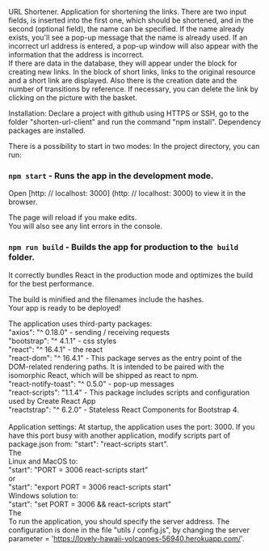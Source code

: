URL Shortener.
Application for shortening the links. There are two input fields,  is inserted into the first one, which should be shortened, and in the second (optional field), the name can be specified. If the name already exists, you'll see a pop-up message that the name is already used. If an incorrect url address is entered, a pop-up window will also appear with the information that the address is incorrect. <br>
If there are data in the database, they will appear under the block for creating new links. In the block of short links, links to the original resource and a short link are displayed. Also there is the creation date and the number of transitions by reference. If necessary, you can delete the link by clicking on the picture with the basket. <br>

Installation:
Declare a project with github using HTTPS or SSH, go to the folder "shorten-url-client" and run the command "npm install". Dependency packages are installed. <br>

There is a possibility to start in two modes:
In the project directory, you can run:
### `npm start` - Runs the app in the development mode. <br>
Open [http: // localhost: 3000] (http: // localhost: 3000) to view it in the browser.

The page will reload if you make edits. <br>
You will also see any lint errors in the console.


### `npm run build` - Builds the app for production to the` build` folder. <br>
It correctly bundles React in the production mode and optimizes the build for the best performance.

The build is minified and the filenames include the hashes. <br>
Your app is ready to be deployed! <br>

The application uses third-party packages: <br>
"axios": "^ 0.18.0" - sending / receiving requests <br>
"bootstrap": "^ 4.1.1" - css styles <br>
"react": "^ 16.4.1" - the react <br>
"react-dom": "^ 16.4.1" - This package serves as the entry point of the DOM-related rendering paths. It is intended to be paired with the isomorphic React, which will be shipped as react to npm. <br>
"react-notify-toast": "^ 0.5.0" - pop-up messages <br>
"react-scripts": "1.1.4" - This package includes scripts and configuration used by Create React App <br>
"reactstrap": "^ 6.2.0" - Stateless React Components for Bootstrap 4. <br>
<br>
Application settings:
At startup, the application uses the port: 3000. If you have this port busy with another application, modify scripts part of package.json from:
"start": "react-scripts start". <br>
The <br>
Linux and MacOS to: <br>
"start": "PORT = 3006 react-scripts start" <br>
or <br>
"start": "export PORT = 3006 react-scripts start" <br>
Windows solution to: <br>
"start": "set PORT = 3006 && react-scripts start" <br>
The <br>
To run the application, you should specify the server address. The configuration is done in the file "utils / config.js", by changing the server parameter = 'https://lovely-hawaii-volcanoes-56940.herokuapp.com/'. <br>